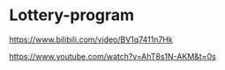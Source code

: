 # Lottery-program
https://www.bilibili.com/video/BV1q7411n7Hk

https://www.youtube.com/watch?v=AhT8s1N-AKM&t=0s
